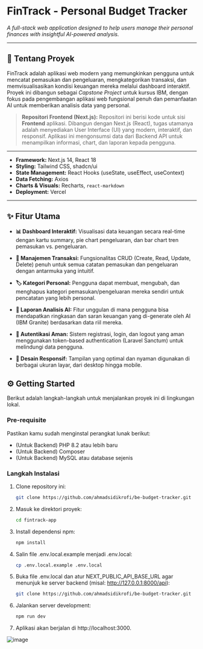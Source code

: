 # FinTrack - Personal Budget Tracker

*A full-stack web application designed to help users manage their personal finances with insightful AI-powered analysis.*

---

## 📖 Tentang Proyek

FinTrack adalah aplikasi web modern yang memungkinkan pengguna untuk mencatat pemasukan dan pengeluaran, mengkategorikan transaksi, dan memvisualisasikan kondisi keuangan mereka melalui dashboard interaktif. Proyek ini dibangun sebagai *Capstone Project* untuk kursus IBM, dengan fokus pada pengembangan aplikasi web fungsional penuh dan pemanfaatan AI untuk memberikan analisis data yang personal.

> **Repositori Frontend (Next.js):** Repositori ini berisi kode untuk sisi **Frontend** aplikasi. Dibangun dengan Next.js (React), tugas utamanya adalah menyediakan User Interface (UI) yang modern, interaktif, dan responsif. Aplikasi ini mengonsumsi data dari Backend API untuk menampilkan informasi, chart, dan laporan kepada pengguna.

---

* **Framework:** Next.js 14, React 18
* **Styling:** Tailwind CSS, shadcn/ui
* **State Management:** React Hooks (useState, useEffect, useContext)
* **Data Fetching:** Axios
* **Charts & Visuals:** Recharts, `react-markdown`
* **Deployment:** Vercel

---

## ✨ Fitur Utama

- **📊 Dashboard Interaktif:** Visualisasi data keuangan secara real-time dengan kartu summary, pie chart pengeluaran, dan bar chart tren pemasukan vs. pengeluaran.

- **💸 Manajemen Transaksi:** Fungsionalitas CRUD (Create, Read, Update, Delete) penuh untuk semua catatan pemasukan dan pengeluaran dengan antarmuka yang intuitif.

- **🏷️ Kategori Personal:** Pengguna dapat membuat, mengubah, dan menghapus kategori pemasukan/pengeluaran mereka sendiri untuk pencatatan yang lebih personal.

- **🤖 Laporan Analisis AI:** Fitur unggulan di mana pengguna bisa mendapatkan ringkasan dan saran keuangan yang di-generate oleh AI (IBM Granite) berdasarkan data riil mereka.

- **🔐 Autentikasi Aman:** Sistem registrasi, login, dan logout yang aman menggunakan token-based authentication (Laravel Sanctum) untuk melindungi data pengguna.

- **📱 Desain Responsif:** Tampilan yang optimal dan nyaman digunakan di berbagai ukuran layar, dari desktop hingga mobile.

## ⚙️ Getting Started

Berikut adalah langkah-langkah untuk menjalankan proyek ini di lingkungan lokal.

### Pre-requisite

Pastikan kamu sudah menginstal perangkat lunak berikut:
- (Untuk Backend) PHP 8.2 atau lebih baru
- (Untuk Backend) Composer
- (Untuk Backend) MySQL atau database sejenis

### Langkah Instalasi

1. Clone repository ini:
   ```sh
   git clone https://github.com/ahmadsidikrofi/be-budget-tracker.git
   
2. Masuk ke direktori proyek:
   ```sh
   cd fintrack-app
   
3. Install dependensi npm:
   ```sh
   npm install
   
4. Salin file .env.local.example menjadi .env.local:
   ```sh
   cp .env.local.example .env.local
   
5. Buka file .env.local dan atur NEXT_PUBLIC_API_BASE_URL agar menunjuk ke server backend (misal: http://127.0.0.1:8000/api):
   ```sh
   git clone https://github.com/ahmadsidikrofi/be-budget-tracker.git
   
6. Jalankan server development:
   ```sh
   npm run dev
   
7. Aplikasi akan berjalan di http://localhost:3000.

![image](https://github.com/user-attachments/assets/17d2ae9d-e614-4c54-bb12-ee5d53ae1e67)
